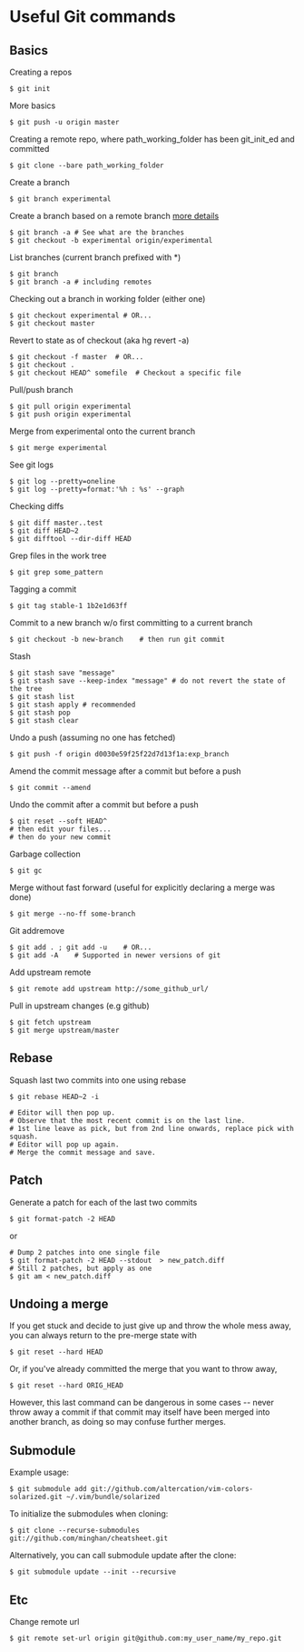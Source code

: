 Useful Git commands
===================

Basics
------

Creating a repos

    $ git init

More basics

    $ git push -u origin master

Creating a remote repo, where 
path_working_folder has been git_init_ed and committed

    $ git clone --bare path_working_folder

Create a branch

    $ git branch experimental

Create a branch based on a remote branch
[more details](http://stackoverflow.com/questions/67699/how-do-i-clone-all-remote-branches-with-git)

    $ git branch -a # See what are the branches
    $ git checkout -b experimental origin/experimental

List branches (current branch prefixed with *)

    $ git branch
    $ git branch -a # including remotes

Checking out a branch in working folder (either one)

    $ git checkout experimental # OR...
    $ git checkout master

Revert to state as of checkout (aka hg revert -a)

    $ git checkout -f master  # OR...
    $ git checkout .
    $ git checkout HEAD^ somefile  # Checkout a specific file

Pull/push branch

    $ git pull origin experimental
    $ git push origin experimental

Merge from experimental onto the current branch

    $ git merge experimental

See git logs

    $ git log --pretty=oneline
    $ git log --pretty=format:'%h : %s' --graph

Checking diffs

    $ git diff master..test
    $ git diff HEAD~2
    $ git difftool --dir-diff HEAD

Grep files in the work tree

    $ git grep some_pattern

Tagging a commit

    $ git tag stable-1 1b2e1d63ff

Commit to a new branch w/o first committing to a current branch

    $ git checkout -b new-branch    # then run git commit

Stash

    $ git stash save "message"
    $ git stash save --keep-index "message" # do not revert the state of the tree
    $ git stash list
    $ git stash apply # recommended
    $ git stash pop
    $ git stash clear

Undo a push (assuming no one has fetched)

    $ git push -f origin d0030e59f25f22d7d13f1a:exp_branch

Amend the commit message after a commit but before a push
    
    $ git commit --amend

Undo the commit after a commit but before a push

    $ git reset --soft HEAD^
    # then edit your files...
    # then do your new commit

Garbage collection

    $ git gc

Merge without fast forward (useful for explicitly declaring a merge was done)

    $ git merge --no-ff some-branch

Git addremove

    $ git add . ; git add -u    # OR...
    $ git add -A    # Supported in newer versions of git

Add upstream remote

    $ git remote add upstream http://some_github_url/

Pull in upstream changes (e.g github)

    $ git fetch upstream
    $ git merge upstream/master

Rebase
------

Squash last two commits into one using rebase

    $ git rebase HEAD~2 -i

    # Editor will then pop up.
    # Observe that the most recent commit is on the last line.
    # 1st line leave as pick, but from 2nd line onwards, replace pick with squash.
    # Editor will pop up again.
    # Merge the commit message and save.


Patch
-----

Generate a patch for each of the last two commits

    $ git format-patch -2 HEAD

or

    # Dump 2 patches into one single file
    $ git format-patch -2 HEAD --stdout  > new_patch.diff
    # Still 2 patches, but apply as one
    $ git am < new_patch.diff


Undoing a merge
---------------

If you get stuck and decide to just give up and throw the whole mess away,
you can always return to the pre-merge state with

    $ git reset --hard HEAD

Or, if you've already committed the merge that you want to throw away,

    $ git reset --hard ORIG_HEAD

However, this last command can be dangerous in some cases -- never
throw away a commit if that commit may itself have been merged into 
another branch, as doing so may confuse further merges.

Submodule
---------

Example usage:
    
    $ git submodule add git://github.com/altercation/vim-colors-solarized.git ~/.vim/bundle/solarized

To initialize the submodules when cloning:

    $ git clone --recurse-submodules git://github.com/minghan/cheatsheet.git

Alternatively, you can call submodule update after the clone:

    $ git submodule update --init --recursive

Etc
---

Change remote url

    $ git remote set-url origin git@github.com:my_user_name/my_repo.git
